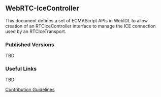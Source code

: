 ## WebRTC-IceController

This document defines a set of ECMAScript APIs in WebIDL to allow creation of
an RTCIceController interface to manage the ICE connection used by an
RTCIceTransport.

### Published Versions

TBD

### Useful Links

TBD

[Contribution Guidelines](CONTRIBUTING.md)
